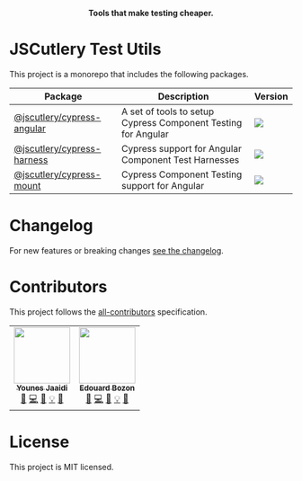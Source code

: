 <p align="center">
  <strong>Tools that make testing cheaper.</strong>
</p>

# JSCutlery Test Utils

This project is a monorepo that includes the following packages.

| Package                                                  | Description                                                   | Version                                                         |
| -------------------------------------------------------- | ------------------------------------------------------------- | --------------------------------------------------------------- |
| [@jscutlery/cypress-angular](./packages/cypress-angular) | A set of tools to setup Cypress Component Testing for Angular | <img src="https://badgen.net/npm/v/@jscutlery/cypress-angular"> |
| [@jscutlery/cypress-harness](./packages/cypress-harness) | Cypress support for Angular Component Test Harnesses          | <img src="https://badgen.net/npm/v/@jscutlery/cypress-harness"> |
| [@jscutlery/cypress-mount](./packages/cypress-mount)     | Cypress Component Testing support for Angular                 | <img src="https://badgen.net/npm/v/@jscutlery/cypress-mount">   |

# Changelog

For new features or breaking changes [see the changelog](CHANGELOG.md).

# Contributors

This project follows the [all-contributors](https://github.com/all-contributors/all-contributors) specification.

<!-- ALL-CONTRIBUTORS-LIST:START - Do not remove or modify this section -->
<!-- prettier-ignore-start -->
<!-- markdownlint-disable -->
<table>
  <tr>
    <td align="center"><a href="https://marmicode.io/"><img src="https://avatars2.githubusercontent.com/u/2674658?v=4?s=100" width="100px;" alt=""/><br /><sub><b>Younes Jaaidi</b></sub></a><br /><a href="https://github.com/jscutlery/convoyr/issues?q=author%3Ayjaaidi" title="Bug reports">🐛</a> <a href="https://github.com/jscutlery/convoyr/commits?author=yjaaidi" title="Code">💻</a> <a href="https://github.com/jscutlery/convoyr/commits?author=yjaaidi" title="Documentation">📖</a> <a href="#example-yjaaidi" title="Examples">💡</a> <a href="#ideas-yjaaidi" title="Ideas, Planning, & Feedback">🤔</a></td>
    <td align="center"><a href="https://www.codamit.dev/"><img src="https://avatars0.githubusercontent.com/u/8522558?v=4?s=100" width="100px;" alt=""/><br /><sub><b>Edouard Bozon</b></sub></a><br /><a href="https://github.com/jscutlery/convoyr/issues?q=author%3Aedbzn" title="Bug reports">🐛</a> <a href="https://github.com/jscutlery/convoyr/commits?author=edbzn" title="Code">💻</a> <a href="https://github.com/jscutlery/convoyr/commits?author=edbzn" title="Documentation">📖</a> <a href="#example-edbzn" title="Examples">💡</a> <a href="#ideas-edbzn" title="Ideas, Planning, & Feedback">🤔</a></td>
  </tr>
</table>

<!-- markdownlint-restore -->
<!-- prettier-ignore-end -->

<!-- ALL-CONTRIBUTORS-LIST:END -->

# License

This project is MIT licensed.

